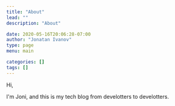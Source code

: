 ```yaml
---
title: "About"
lead: ""
description: "About"

date: 2020-05-16T20:06:28-07:00
author: "Jonatan Ivanov"
type: page
menu: main

categories: []
tags: []
---
```


Hi,

I'm Joni, and this is my tech blog from develotters to develotters.
